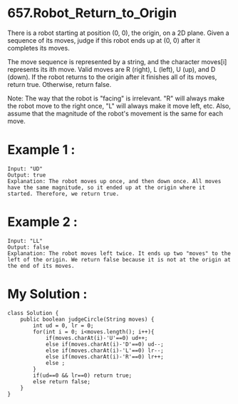 # 657.Robot_Return_to_Origin
There is a robot starting at position (0, 0), the origin, on a 2D plane. Given a sequence of its moves, judge if this robot ends up at (0, 0) after it completes its moves.

The move sequence is represented by a string, and the character moves[i] represents its ith move. Valid moves are R (right), L (left), U (up), and D (down). If the robot returns to the origin after it finishes all of its moves, return true. Otherwise, return false.

Note: The way that the robot is "facing" is irrelevant. "R" will always make the robot move to the right once, "L" will always make it move left, etc. Also, assume that the magnitude of the robot's movement is the same for each move.

# Example 1 :
```
Input: "UD"
Output: true 
Explanation: The robot moves up once, and then down once. All moves have the same magnitude, so it ended up at the origin where it started. Therefore, we return true.

```
# Example 2 :
```
Input: "LL"
Output: false
Explanation: The robot moves left twice. It ends up two "moves" to the left of the origin. We return false because it is not at the origin at the end of its moves.

```
# My Solution :
```
class Solution {
    public boolean judgeCircle(String moves) {
        int ud = 0, lr = 0;
        for(int i = 0; i<moves.length(); i++){
            if(moves.charAt(i)-'U'==0) ud++;
            else if(moves.charAt(i)-'D'==0) ud--;
            else if(moves.charAt(i)-'L'==0) lr--;
            else if(moves.charAt(i)-'R'==0) lr++;
            else ;
        }
        if(ud==0 && lr==0) return true;
        else return false;
    }
}

```
